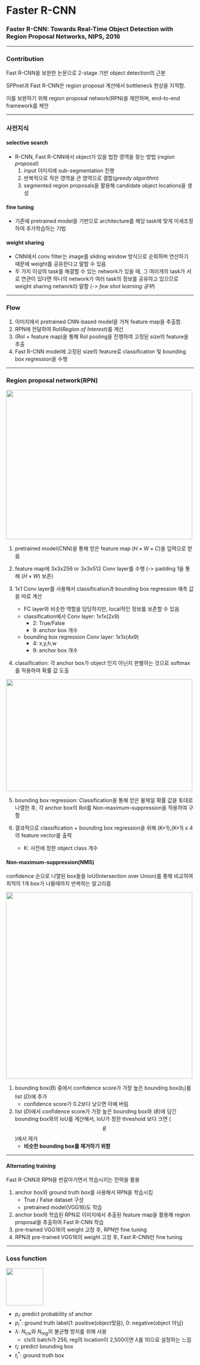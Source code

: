 # Faster R-CNN
### Faster R-CNN: Towards Real-Time Object Detection with Region Proposal Networks, NIPS, 2016

---
### Contribution

Fast R-CNN을 보완한 논문으로 2-stage 기반 object detection의 근본

SPPnet과 Fast R-CNN은 region proposal 계산에서 bottleneck 현상을 지적함.

이를 보완하기 위해 region proposal network(RPN)을 제안하며, end-to-end framework를 제안

---
### 사전지식

#### selective search
* R-CNN, Fast R-CNN에서 object가 있을 법한 영역을 찾는 방법 (_region proposal_)
	1. input 이미지에 sub-segmentation 진행
 	2. 반복적으로 작은 영역을 큰 영역으로 결합(_greedy algorithm_)
 	3. segmented region proposals을 활용해 candidate object locations을 생성

#### fine tuning
* 기존에 pretrained model을 기반으로 architecture를 해당 task에 맞게 미세조정하여 추가학습하는 기법


#### weight sharing
* CNN에서 conv filter는 image를 sliding window 방식으로 순회하며 연산하기 때문에 weight를 공유한다고 말할 수 있음 
* 두 가지 이상의 task를 해결할 수 있는 network가 있을 때, 그 여러개의 task가 서로 연관이 있다면 하나의 network가 여러 task의 정보를 공유하고 있으므로 weight sharing network라 말함 (_-> few shot learning 공부_)


---
### Flow

1. 이미지에서 pretrained CNN-based model을 거쳐 feature map을 추출함.
2. RPN에 전달하여 RoI(_Region of Interest_)를 계산
3. (RoI + feature map)을 통해 RoI pooling을 진행하여 고정된 size의 feature을 추출
4. Fast R-CNN model에 고정된 size의 feature로 classification 및 bounding box regression을 수행


---
### Region proposal network(RPN)

<img src="https://github.com/mingii4922/object-detection/assets/79297596/2035e24b-11cc-465b-bb1d-9e9c6dc75baf" width="500" height="400"></center>


1. pretrained model(CNN)을 통해 얻은 feature map ($H \times W \times C$)을 입력으로 받음

2. feature map에 3x3x256 or 3x3x512 Conv layer를 수행 (-> padding 1을 통해 $(H \times W)$ 보존)

3. 1x1 Conv layer를 사용해서 classification과 bounding box regression 예측 값을 따로 계산
	* FC layer와 비슷한 역할을 담당하지만, local적인 정보를 보존할 수 있음
    * classification에서 Conv layer: 1x1x(2x9)
        * 2: True/False
        * 9: anchor box 개수
    * bounding box regression Conv layer: 1x1x(4x9)
        * 4: x,y,h,w
        * 9: anchor box 개수
        
4. classification: 각 anchor box가 object 인지 아닌지 판별하는 것으로 softmax를 적용하여 확률 값 도출

<img src="https://github.com/mingii4922/object-detection/assets/79297596/2c738f57-e23b-4e5a-b729-52c3a6367794" width="500" height="300"></center>

5. bounding box regression: Classification을 통해 얻은 물체일 확률 값을 토대로 나열한 후, 각 anchor box의 RoI를 Non-maximum-suppression을 적용하여 구함

6. 결과적으로 classification + bounding box regression을 위해 (K+1),(K+1) x 4의 feature vector를 출력
	* K: 사전에 정한 object class 개수
    
#### Non-maximum-suppression(NMS)

confidence 순으로 나열된 box들을 IoU(Intersection over Union)를 통해 비교하여 최적의 1개 box가 나올때까지 반복하는 알고리즘

<img src="https://github.com/mingii4922/object-detection/assets/79297596/2d514804-ec76-4160-bdc3-f80fcc11f9a6" height=500 weight=500></center>

1. bounding box($B$) 중에서 confidence score가 가장 높은 bounding box($b_{i}$)를 list ($D$)에 추가
	* confidence score가 0.2보다 낮으면 아예 버림
2. list ($D$)에서 confidence score가 가장 높은 bounding box와 ($B$)에 담긴 bounding box와의 IoU를 계산해서, IoU가 정한 threshold 보다 크면 ($$B$$)에서 제거
	* **비슷한 bounding box를 제거하기 위함**

---
#### Alternating training

Fast R-CNN과 RPN을 번갈아가면서 학습시키는 전략을 활용

1. anchor box와 ground truth box를 사용해서 RPN을 학습시킴
	* True / False dataset 구성
	* pretrained model(VGG16)도 학습
2. anchor box와 학습된 RPN로 이미지에서 추출된 feature map을 활용해 region proposal을 추출하여 Fast R-CNN 학습
3. pre-trained VGG16의 weight 고정 후, RPN만 fine tuning
4. RPN과 pre-trained VGG16의 weight 고정 후, Fast R-CNN만 fine tuning


---
### Loss function

<img src="https://github.com/mingii4922/object-detection/assets/79297596/8a9711bc-ad83-4160-be6c-76dbf851a94b" height=100 weight=500></center>

* $p_{i}$: predict probability of anchor
* $p_{i}^{\ast}$: ground truth label(1: positive(object맞음), 0: negative(object 아님)
* $\lambda$: $N_{cls}$와 $N_{reg}$의 불균형 방지를 위해 사용 
    * cls의 batch가 256, reg의 location이 2,500이면 $\lambda$를 10으로 설정하는 느낌
* $t_{i}$: predict bounding box
* $t_{i}^{\ast}$: ground truth box
